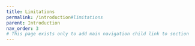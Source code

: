 ```yaml
---
title: Limitations
permalink: /introduction#limitations
parent: Introduction
nav_order: 3
# This page exists only to add main navigation child link to section
---
```

